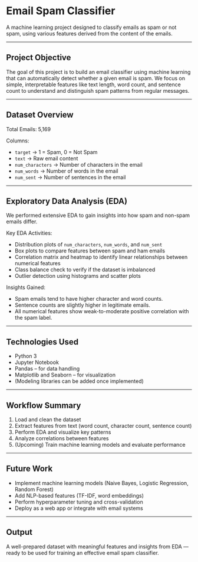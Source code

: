 #  Email Spam Classifier

A machine learning project designed to classify emails as spam or not spam, using various features derived from the content of the emails.

---

##  Project Objective

The goal of this project is to build an email classifier using machine learning that can automatically detect whether a given email is spam. We focus on simple, interpretable features like text length, word count, and sentence count to understand and distinguish spam patterns from regular messages.

---

##  Dataset Overview

Total Emails: 5,169

Columns:
- `target` → 1 = Spam, 0 = Not Spam  
- `text` → Raw email content  
- `num_characters` → Number of characters in the email  
- `num_words` → Number of words in the email  
- `num_sent` → Number of sentences in the email  

---

##  Exploratory Data Analysis (EDA)

We performed extensive EDA to gain insights into how spam and non-spam emails differ.

Key EDA Activities:
- Distribution plots of `num_characters`, `num_words`, and `num_sent`
- Box plots to compare features between spam and ham emails
- Correlation matrix and heatmap to identify linear relationships between numerical features
- Class balance check to verify if the dataset is imbalanced
- Outlier detection using histograms and scatter plots

Insights Gained:
- Spam emails tend to have higher character and word counts.
- Sentence counts are slightly higher in legitimate emails.
- All numerical features show weak-to-moderate positive correlation with the spam label.

---

## Technologies Used

- Python 3
- Jupyter Notebook
- Pandas – for data handling  
- Matplotlib and Seaborn – for visualization  
- (Modeling libraries can be added once implemented)

---

##  Workflow Summary

1. Load and clean the dataset  
2. Extract features from text (word count, character count, sentence count)  
3. Perform EDA and visualize key patterns  
4. Analyze correlations between features  
5. (Upcoming) Train machine learning models and evaluate performance  

---

##  Future Work

- Implement machine learning models (Naive Bayes, Logistic Regression, Random Forest)
- Add NLP-based features (TF-IDF, word embeddings)
- Perform hyperparameter tuning and cross-validation
- Deploy as a web app or integrate with email systems

---

##  Output

A well-prepared dataset with meaningful features and insights from EDA — ready to be used for training an effective email spam classifier.
